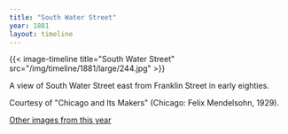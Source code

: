 ```yaml
---
title: "South Water Street"
year: 1881
layout: timeline
---
```


{{< image-timeline title="South Water Street" src="/img/timeline/1881/large/244.jpg" >}}
 

A view of South Water Street east from Franklin Street in early eighties. 

Courtesy of "Chicago and Its Makers" (Chicago: Felix Mendelsohn, 1929).  

[Other images from this year](/historical/timeline/1881)